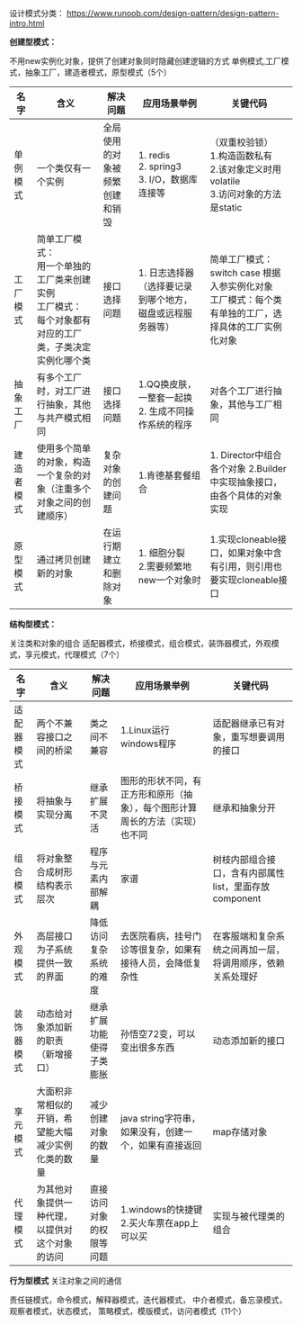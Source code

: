 设计模式分类：
https://www.runoob.com/design-pattern/design-pattern-intro.html

**创建型模式：**

不用new实例化对象，提供了创建对象同时隐藏创建逻辑的方式
单例模式,工厂模式，抽象工厂，建造者模式，原型模式（5个）

| 名字    | 含义                                                               | 解决问题            | 应用场景举例                                    | 关键代码                                                            |
|-------|------------------------------------------------------------------|-----------------|-------------------------------------------|-----------------------------------------------------------------|
| 单例模式  | 一个类仅有一个实例                                                        | 全局使用的对象被频繁创建和销毁 | 1. redis<br/>2. spring3<br/>3. I/O，数据库连接等 | （双重校验锁）<br/>1.构造函数私有<br/>2.该对象定义时用volatile<br/>3.访问对象的方法是static |
| 工厂模式  | 简单工厂模式：<br/>用一个单独的工厂类来创建实例<br/>工厂模式：<br/>每个对象都有对应的工厂类，子类决定实例化哪个类 | 接口选择问题          | 1. 日志选择器（选择要记录到哪个地方，磁盘或远程服务器等）            | 简单工厂模式：switch case 根据入参实例化对象<br/>工厂模式：每个类有单独的工厂，选择具体的工厂实例化对象    |
| 抽象工厂  | 有多个工厂时，对工厂进行抽象，其他与共产模式相同                                         | 接口选择问题          | 1.QQ换皮肤，一整套一起换<br/>2. 生成不同操作系统的程序       | 对各个工厂进行抽象，其他与工厂相同                                               |
| 建造者模式 | 使用多个简单的对象，构造一个复杂的对象（注重多个对象之间的创建顺序）                               | 复杂对象的创建问题       | 1.肯德基套餐组合<br/>                            | 1. Director中组合各个对象 2.Builder中实现抽象接口，由各个具体的对象实现                  |
| 原型模式  | 通过拷贝创建新的对象                                                       | 在运行期建立和删除对象     | 1. 细胞分裂<br/>2.需要频繁地new一个对象时               | 1.实现cloneable接口，如果对象中含有引用，则引用也要实现cloneable接口                    |

**结构型模式：**

关注类和对象的组合
适配器模式，桥接模式，组合模式，装饰器模式，外观模式，享元模式，代理模式（7个）

| 名字    | 含义                        | 解决问题         | 应用场景举例                                 | 关键代码                              |
|-------|---------------------------|--------------|----------------------------------------|-----------------------------------|
| 适配器模式 | 两个不兼容接口之间的桥梁              | 类之间不兼容       | 1.Linux运行windows程序                     | 适配器继承已有对象，重写想要调用的接口               |
| 桥接模式  | 将抽象与实现分离                  | 继承扩展不灵活      | 图形的形状不同，有正方形和原形（抽象），每个图形计算周长的方法（实现）也不同 | 继承和抽象分开                           |
| 组合模式  | 将对象整合成树形结构表示层次            | 程序与元素内部解耦    | 家谱                                     | 树枝内部组合接口，含有内部属性list，里面存放component |
| 外观模式  | 高层接口为子系统提供一致的界面           | 降低访问复杂系统的难度  | 去医院看病，挂号门诊等很复杂，如果有接待人员，会降低复杂性          | 在客服端和复杂系统之间再加一层，将调用顺序，依赖关系处理好     |
| 装饰器模式 | 动态给对象添加新的职责（新增接口）         | 继承扩展功能使得子类膨胀 | 孙悟空72变，可以变出很多东西                        | 动态添加新的接口                          |
| 享元模式  | 大面积非常相似的开销，希望能大幅减少实例化类的数量 | 减少创建对象的数量    | java string字符串，如果没有，创建一个，如果有直接返回       | map存储对象                           |
| 代理模式  | 为其他对象提供一种代理，以提供对这个对象的访问   | 直接访问对象的权限等问题 | 1.windows的快捷键 2.买火车票在app上可以买           | 实现与被代理类的组合                        |

**行为型模式**
关注对象之间的通信

责任链模式，命令模式，解释器模式，迭代器模式，
中介者模式，备忘录模式，观察者模式，状态模式，
策略模式，模版模式，访问者模式（11个）

